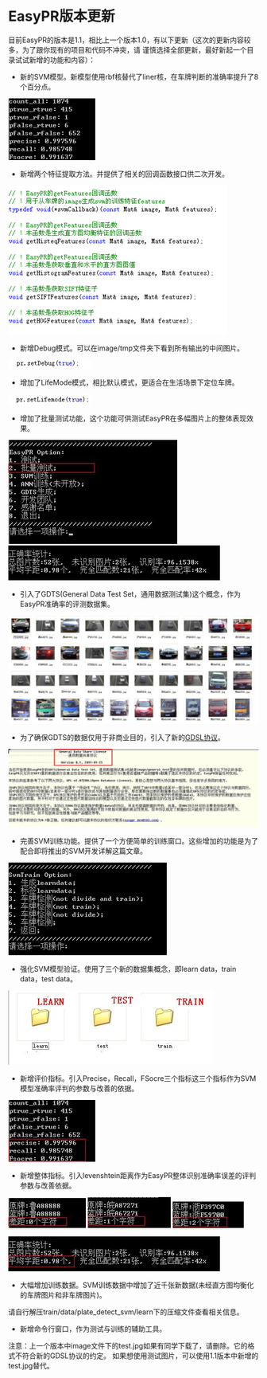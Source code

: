 EasyPR版本更新
======

目前EasyPR的版本是1.1，相比上一个版本1.0，有以下更新（这次的更新内容较多，为了跟你现有的项目和代码不冲突，请
谨慎选择全部更新，最好新起一个目录试试新增的功能和内容）：

* 新的SVM模型。新模型使用rbf核替代了liner核，在车牌判断的准确率提升了8个百分点。

![svm准确率改进](res/svm_upgragde.png)

* 新增两个特征提取方法。并提供了相关的回调函数接口供二次开发。

![fetures](res/fetures.png)

* 新增Debug模式。可以在image/tmp文件夹下看到所有输出的中间图片。

![Debug模式](res/debug.jpg)

* 增加了LifeMode模式，相比默认模式，更适合在生活场景下定位车牌。

![LifeMode模式](res/lifemode.jpg)

* 增加了批量测试功能，这个功能可供测试EasyPR在多幅图片上的整体表现效果。

![批量测试](res/batch_operation.jpg) ![批量测试结果](res/batch_result.png)

* 引入了GDTS(General Data Test Set，通用数据测试集)这个概念，作为EasyPR准确率的评测数据集。

![GDTS](res/general_test.jpg)

* 为了确保GDTS的数据仅用于非商业目的，引入了新的[GDSL协议](../image/GDSL.txt)。

![GDSL](res/gdsl.jpg)

* 完善SVM训练功能。提供了一个方便简单的训练窗口。这些增加的功能是为了配合即将推出的SVM开发详解这篇文章。

![SVM训练](res/svm_train.jpg)

* 强化SVM模型验证。使用了三个新的数据集概念，即learn data，train data，test data。

![SVM训练集](res/svm_data.jpg)

* 新增评价指标。引入Precise，Recall，FSocre三个指标这三个指标作为SVM模型准确率评判的参数与改善的依据。

![SVM指标](res/svm_rate.jpg)

* 新增整体指标。引入levenshtein距离作为EasyPR整体识别准确率误差的评判参数与改善依据。

![levenshtein1](res/levenshtein1.jpg) ![levenshtein2](res/levenshtein2.jpg) ![levenshtein3](res/levenshtein3.jpg)

![levenshteinAll](res/levenshteinAll.JPG)

* 大幅增加训练数据。SVM训练数据中增加了近千张新数据(未经直方图均衡化的车牌图片和非车牌图片)。

请自行解压train/data/plate_detect_svm/learn下的压缩文件查看相关信息。

* 新增命令行窗口，作为测试与训练的辅助工具。

注意：上一个版本中image文件下的test.jpg如果有同学下载了，请删除。它的格式不符合新的GDSL协议的约定。
如果想使用测试图片，可以使用1.1版本中新增的test.jpg替代。
